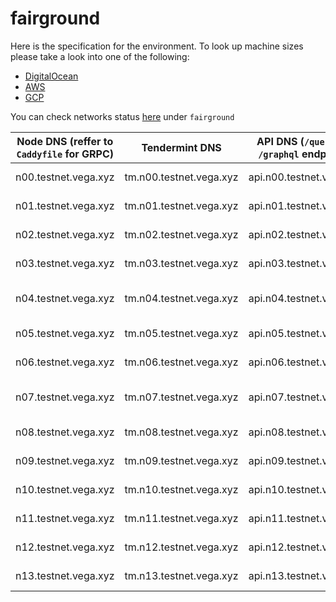 # fairground

Here is the specification for the environment. To look up machine sizes please take a look into one of the following:

* [DigitalOcean](https://slugs.do-api.dev/)
* [AWS](https://aws.amazon.com/ec2/instance-types/)
* [GCP](https://gcpinstances.doit-intl.com/)

You can check networks status [here](https://stats.vega.trading/) under `fairground`

| Node DNS (reffer to `Caddyfile` for GRPC) | Tendermint DNS | API DNS (`/query` and `/graphql` endpoints) | Geographic Location | Hardware Setup | Cloud |
| ----------------------------------------- | -------------- | --------------------------------------------| ------------------- | -------------- | ----- |
| n00.testnet.vega.xyz | tm.n00.testnet.vega.xyz | api.n00.testnet.vega.xyz | fra1 | s-4vcpu-8gb | do |
| n01.testnet.vega.xyz | tm.n01.testnet.vega.xyz | api.n01.testnet.vega.xyz | fra1 | s-4vcpu-8gb | do |
| n02.testnet.vega.xyz | tm.n02.testnet.vega.xyz | api.n02.testnet.vega.xyz | sfo3 | s-4vcpu-8gb | do |
| n03.testnet.vega.xyz | tm.n03.testnet.vega.xyz | api.n03.testnet.vega.xyz | sgp1 | s-4vcpu-8gb | do |
| n04.testnet.vega.xyz | tm.n04.testnet.vega.xyz | api.n04.testnet.vega.xyz | asia-east2-a | n1-standard-2 | gcp |
| n05.testnet.vega.xyz | tm.n05.testnet.vega.xyz | api.n05.testnet.vega.xyz | eu-west-2c | c5.large | aws |
| n06.testnet.vega.xyz | tm.n06.testnet.vega.xyz | api.n06.testnet.vega.xyz | fra1 | s-4vcpu-8gb | do |
| n07.testnet.vega.xyz | tm.n07.testnet.vega.xyz | api.n07.testnet.vega.xyz | asia-northeast1-a | n1-highmem-4 | gcp |
| n08.testnet.vega.xyz | tm.n08.testnet.vega.xyz | api.n08.testnet.vega.xyz | eu-west-2c | c5.xlarge | aws |
| n09.testnet.vega.xyz | tm.n09.testnet.vega.xyz | api.n09.testnet.vega.xyz | sfo3 | s-4vcpu-8gb | do |
| n10.testnet.vega.xyz | tm.n10.testnet.vega.xyz | api.n10.testnet.vega.xyz | sgp1 | s-4vcpu-8gb | do |
| n11.testnet.vega.xyz | tm.n11.testnet.vega.xyz | api.n11.testnet.vega.xyz | fra1 | s-4vcpu-8gb | do |
| n12.testnet.vega.xyz | tm.n12.testnet.vega.xyz | api.n12.testnet.vega.xyz | fra1 | s-4vcpu-8gb | do |
| n13.testnet.vega.xyz | tm.n13.testnet.vega.xyz | api.n13.testnet.vega.xyz | fra1 | s-4vcpu-8gb | do |
